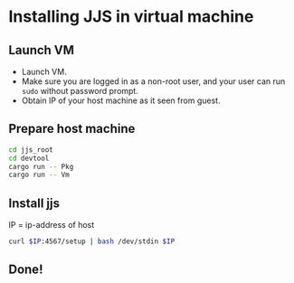 # Installing JJS in virtual machine
## Launch VM
- Launch VM.
- Make sure you are logged in as a non-root user, and your user can run `sudo` without password prompt.
- Obtain IP of your host machine as it seen from guest.
## Prepare host machine
```bash
cd jjs_root
cd devtool
cargo run -- Pkg
cargo run -- Vm
```
## Install jjs
IP = ip-address of host
```bash
curl $IP:4567/setup | bash /dev/stdin $IP
```
## Done!